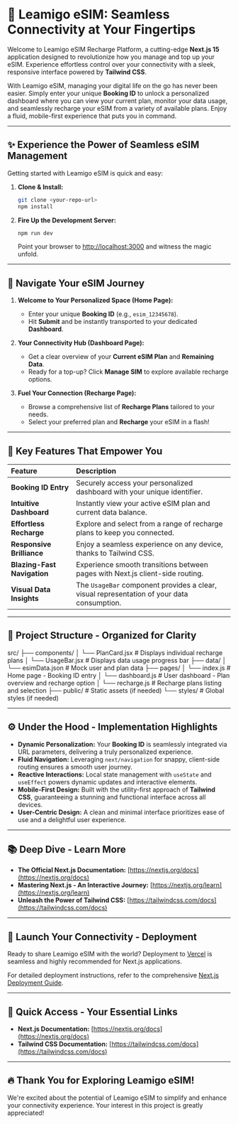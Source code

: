 # 🚀 Leamigo eSIM: Seamless Connectivity at Your Fingertips

Welcome to Leamigo eSIM Recharge Platform, a cutting-edge **Next.js 15** application designed to revolutionize how you manage and top up your eSIM. Experience effortless control over your connectivity with a sleek, responsive interface powered by **Tailwind CSS**.

With Leamigo eSIM, managing your digital life on the go has never been easier. Simply enter your unique **Booking ID** to unlock a personalized dashboard where you can view your current plan, monitor your data usage, and seamlessly recharge your eSIM from a variety of available plans. Enjoy a fluid, mobile-first experience that puts you in command.

---

## ✨ Experience the Power of Seamless eSIM Management

Getting started with Leamigo eSIM is quick and easy:

1.  **Clone & Install:**
    ```bash
    git clone <your-repo-url>
    npm install
    ```

2.  **Fire Up the Development Server:**
    ```bash
    npm run dev
    ```
    Point your browser to [http://localhost:3000](http://localhost:3000) and witness the magic unfold.

---

## 🧭 Navigate Your eSIM Journey

1.  **Welcome to Your Personalized Space (Home Page):**
    * Enter your unique **Booking ID** (e.g., `esim_12345678`).
    * Hit **Submit** and be instantly transported to your dedicated **Dashboard**.

2.  **Your Connectivity Hub (Dashboard Page):**
    * Get a clear overview of your **Current eSIM Plan** and **Remaining Data**.
    * Ready for a top-up? Click **Manage SIM** to explore available recharge options.

3.  **Fuel Your Connection (Recharge Page):**
    * Browse a comprehensive list of **Recharge Plans** tailored to your needs.
    * Select your preferred plan and **Recharge** your eSIM in a flash!

---

## 🌟 Key Features That Empower You

| Feature             | Description                                                                     |
| :------------------ | :------------------------------------------------------------------------------ |
| **Booking ID Entry** | Securely access your personalized dashboard with your unique identifier.         |
| **Intuitive Dashboard** | Instantly view your active eSIM plan and current data balance.                |
| **Effortless Recharge** | Explore and select from a range of recharge plans to keep you connected.       |
| **Responsive Brilliance** | Enjoy a seamless experience on any device, thanks to Tailwind CSS.           |
| **Blazing-Fast Navigation** | Experience smooth transitions between pages with Next.js client-side routing. |
| **Visual Data Insights** | The `UsageBar` component provides a clear, visual representation of your data consumption. |

---

## 📂 Project Structure - Organized for Clarity
src/
├── components/
│   └── PlanCard.jsx      # Displays individual recharge plans
│   └── UsageBar.jsx      # Displays data usage progress bar
├── data/
│   └── esimData.json     # Mock user and plan data
├── pages/
│   └── index.js          # Home page - Booking ID entry
│   └── dashboard.js      # User dashboard - Plan overview and recharge option
│   └── recharge.js       # Recharge plans listing and selection
├── public/               # Static assets (if needed)
└── styles/               # Global styles (if needed)


---

## ⚙️ Under the Hood - Implementation Highlights

* **Dynamic Personalization:** Your **Booking ID** is seamlessly integrated via URL parameters, delivering a truly personalized experience.
* **Fluid Navigation:** Leveraging `next/navigation` for snappy, client-side routing ensures a smooth user journey.
* **Reactive Interactions:** Local state management with `useState` and `useEffect` powers dynamic updates and interactive elements.
* **Mobile-First Design:** Built with the utility-first approach of **Tailwind CSS**, guaranteeing a stunning and functional interface across all devices.
* **User-Centric Design:** A clean and minimal interface prioritizes ease of use and a delightful user experience.

---

## 📚 Deep Dive - Learn More

* **The Official Next.js Documentation:** [https://nextjs.org/docs](https://nextjs.org/docs)
* **Mastering Next.js - An Interactive Journey:** [https://nextjs.org/learn](https://nextjs.org/learn)
* **Unleash the Power of Tailwind CSS:** [https://tailwindcss.com/docs](https://tailwindcss.com/docs)

---

## 🚀 Launch Your Connectivity - Deployment

Ready to share Leamigo eSIM with the world? Deployment to [Vercel](https://vercel.com/new) is seamless and highly recommended for Next.js applications.

For detailed deployment instructions, refer to the comprehensive [Next.js Deployment Guide](https://nextjs.org/docs/app/building-your-application/deploying).

---

## 🔗 Quick Access - Your Essential Links

* **Next.js Documentation:** [https://nextjs.org/docs](https://nextjs.org/docs)
* **Tailwind CSS Documentation:** [https://tailwindcss.com/docs](https://tailwindcss.com/docs)

---

## 🔥 Thank You for Exploring Leamigo eSIM!

We're excited about the potential of Leamigo eSIM to simplify and enhance your connectivity experience. Your interest in this project is greatly appreciated!